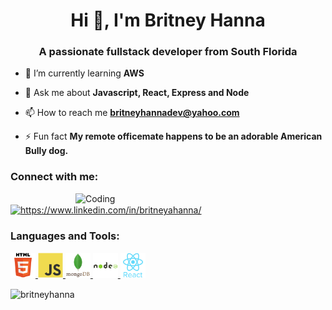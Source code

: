 <h1 align="center">Hi 👋, I'm Britney Hanna</h1>
<h3 align="center">A passionate fullstack developer from South Florida</h3>

- 🌱 I’m currently learning **AWS**

- 💬 Ask me about **Javascript, React, Express and Node**

- 📫 How to reach me **britneyhannadev@yahoo.com**

- ⚡ Fun fact **My remote officemate happens to be an adorable American Bully dog.**

<h3 align="left">Connect with me:</h3>
<img align="right" alt="Coding" width="400" src="https://i.gifer.com/88LL.gif">

<p align="left">
<a href="https://linkedin.com/in/https://www.linkedin.com/in/britneyahanna/" target="blank"><img align="center" src="https://raw.githubusercontent.com/rahuldkjain/github-profile-readme-generator/master/src/images/icons/Social/linked-in-alt.svg" alt="https://www.linkedin.com/in/britneyahanna/" height="30" width="40" /></a>
</p>

<h3 align="left">Languages and Tools:</h3>
<p align="left"> <a href="https://www.w3schools.com/css/" target="_blank" rel="noreferrer">  <img src="https://raw.githubusercontent.com/devicons/devicon/master/icons/html5/html5-original-wordmark.svg" alt="html5" width="40" height="40"/> </a> <a href="https://developer.mozilla.org/en-US/docs/Web/JavaScript" target="_blank" rel="noreferrer"> <img src="https://raw.githubusercontent.com/devicons/devicon/master/icons/javascript/javascript-original.svg" alt="javascript" width="40" height="40"/> </a> <a href="https://www.mongodb.com/" target="_blank" rel="noreferrer"> <img src="https://raw.githubusercontent.com/devicons/devicon/master/icons/mongodb/mongodb-original-wordmark.svg" alt="mongodb" width="40" height="40"/> </a> <a href="https://nodejs.org" target="_blank" rel="noreferrer"> <img src="https://raw.githubusercontent.com/devicons/devicon/master/icons/nodejs/nodejs-original-wordmark.svg" alt="nodejs" width="40" height="40"/> </a> <a href="https://reactjs.org/" target="_blank" rel="noreferrer"> <img src="https://raw.githubusercontent.com/devicons/devicon/master/icons/react/react-original-wordmark.svg" alt="react" width="40" height="40"/> </a> </p>

<p><img align="center" src="https://github-readme-streak-stats.herokuapp.com/?user=britneyhanna&" alt="britneyhanna" /></p>

